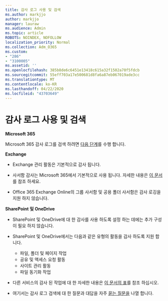 ```yaml
---
title: 감사 로그 사용 및 검색
ms.author: markjjo
author: markjjo
manager: lauraw
ms.audience: Admin
ms.topic: article
ROBOTS: NOINDEX, NOFOLLOW
localization_priority: Normal
ms.collection: Adm_O365
ms.custom:
- "286"
- "3100005"
ms.assetid: ''
ms.openlocfilehash: 385b8de6c6451e13418c615a32f1502a70f5fdcb
ms.sourcegitcommit: 55eff703a17e500681d8fa6a87eb067019ade3cc
ms.translationtype: MT
ms.contentlocale: ko-KR
ms.lasthandoff: 04/22/2020
ms.locfileid: "43703649"
---
```

# <a name="enable-and-search-the-audit-log"></a>감사 로그 사용 및 검색

**Microsoft 365**

Microsoft 365 감사 로그를 검색 하려면 [다음 단계](https://docs.microsoft.com/office365/securitycompliance/search-the-audit-log-in-security-and-compliance#search-the-audit-log)를 수행 합니다.

**Exchange**

- Exchange 관리 활동은 기본적으로 감사 됩니다.

- 사서함 감사는 Microsoft 365에서 기본적으로 사용 됩니다. 자세한 내용은 [이 문서](https://docs.microsoft.com/office365/securitycompliance/enable-mailbox-auditing)를 참조 하세요.

- Office 365 Exchange Online의 그룹 사서함 및 공용 폴더 사서함은 감사 로깅을 지원 하지 않습니다.

**SharePoint 및 OneDrive**

- SharePoint 및 OneDrive에 대 한 감사를 사용 하도록 설정 하는 데에는 추가 구성이 필요 하지 않습니다.

- SharePoint 및 OneDrive에서는 다음과 같은 유형의 활동을 감사 하도록 지원 합니다.

    - 파일, 폴더 및 페이지 작업
    - 공유 및 액세스 요청 활동
    - 사이트 관리 활동
    - 파일 동기화 작업

- 다른 서비스의 감사 된 작업에 대 한 자세한 내용은 [이 문서의 표](https://docs.microsoft.com/office365/securitycompliance/search-the-audit-log-in-security-and-compliance#audited-activities)를 참조 하십시오.

- 여기서는 감사 로그 검색에 대 한 질문과 대답을 자주 [묻는 질문을](https://docs.microsoft.com/office365/securitycompliance/search-the-audit-log-in-security-and-compliance#frequently-asked-questions) 나열 합니다.